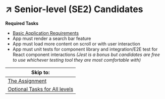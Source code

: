 # :arrow_upper_right: Senior-level (SE2) Candidates
**Required Tasks**
* [Basic Application Requirements](/../../#basic-application-requirements)
* App must render a search bar feature
* App must load more content on scroll or with user interaction
* App must unit tests for component library and integration/E2E test for React component interactions _(Jest is a bonus but candidates are free to use whichever testing tool they are most comfortable with)_

| Skip to: |
| --- |
| [The Assignment](/../../#the-assignment) |
| [Optional Tasks for All levels](/../../#optional-tasks-for-all-levels) |
